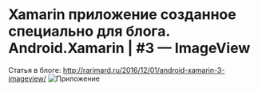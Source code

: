 # Xamarin приложение созданное специально для блога. Android.Xamarin | #3 — ImageView
Статья в блоге: http://rarimard.ru/2016/12/01/android-xamarin-3-imageview/
![Приложение](https://pp.vk.me/c626631/v626631181/4257b/6Qslrf45e70.jpg)
